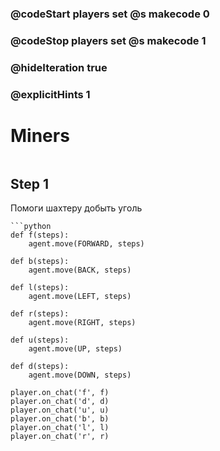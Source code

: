 ### @codeStart players set @s makecode 0
### @codeStop players set @s makecode 1

### @hideIteration true 
### @explicitHints 1


# Miners

```python
```

## Step 1
Помоги шахтеру добыть уголь


```ghost
```python
def f(steps):
    agent.move(FORWARD, steps)

def b(steps):
    agent.move(BACK, steps)

def l(steps):
    agent.move(LEFT, steps)

def r(steps):
    agent.move(RIGHT, steps)

def u(steps):
    agent.move(UP, steps)

def d(steps):
    agent.move(DOWN, steps)

player.on_chat('f', f)
player.on_chat('d', d)
player.on_chat('u', u)
player.on_chat('b', b)
player.on_chat('l', l)
player.on_chat('r', r)
```

